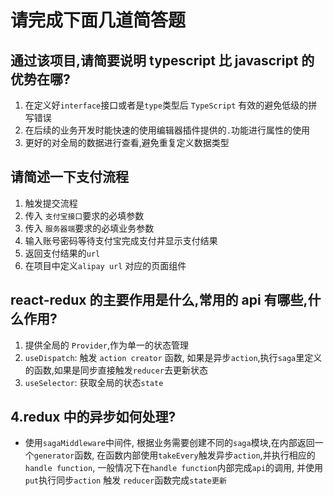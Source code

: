 # 请完成下面几道简答题

## 通过该项目,请简要说明 typescript 比 javascript 的优势在哪?
1. 在定义好`interface`接口或者是`type`类型后 `TypeScript` 有效的避免低级的拼写错误 
2. 在后续的业务开发时能快速的使用编辑器插件提供的`.`功能进行属性的使用
3. 更好的对全局的数据进行查看,避免重复定义数据类型

## 请简述一下支付流程
1. 触发提交流程
2. 传入 `支付宝接口`要求的必填参数
3. 传入 `服务器端`要求的必填业务参数
4. 输入账号密码等待支付宝完成支付并显示支付结果
5. 返回支付结果的`url`
6. 在项目中定义`alipay url` 对应的页面组件

## react-redux 的主要作用是什么,常用的 api 有哪些,什么作用?
1. 提供全局的 `Provider`,作为单一的状态管理
2. `useDispatch`: 触发 `action creator` 函数, 如果是异步`action`,执行`saga`里定义的函数,如果是同步直接触发`reducer`去更新状态
3. `useSelector`: 获取全局的状态`state`

## 4.redux 中的异步如何处理?
- 使用`sagaMiddleware`中间件, 根据业务需要创建不同的`saga`模块,在内部返回一个`generator`函数, 在函数内部使用`takeEvery`触发异步`action`,并执行相应的`handle function`, 一般情况下在`handle function`内部完成`api`的调用, 并使用`put`执行同步`action` 触发 `reducer`函数完成`state更新`